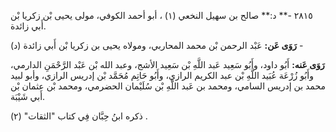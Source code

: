 ٢٨١٥ -** د:** صالح بن سهيل النخعي (١) ، أبو أحمد الكوفي، مولى يحيى بْن زكريا بْن أَبي زائدة.

**رَوَى عَن:** عَبْد الرحمن بْن محمد المحاربي، ومولاه يحيى بن زكريا بْن أَبي زائدة (د) -

**رَوَى عَنه:** أَبُو داود، وأَبُو سَعِيد عَبد اللَّهِ بْن سَعِيد الأشج، وعبد الله بْن عَبْد الرَّحْمَنِ الدارمي، وأَبُو زُرْعَة عُبَيد اللَّهِ بْن عبد الكريم الرازي، وأَبُو حَاتِم مُحَمَّد بْن إدريس الرازي، وأبو لبيد محمد بن إدريس السامي، ومحمد بن عَبد اللَّهِ بْن سُلَيْمان الحضرمي، ومحمد بْن عثمان بْن أَبي شَيْبَة.

ذكره ابنُ حِبَّان فِي كتاب "الثقات" (٢) .